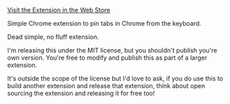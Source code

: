 [Visit the Extension in the Web Store](https://chrome.google.com/webstore/detail/tab-pinner-keyboard-short/mbcjcnomlakhkechnbhmfjhnnllpbmlh?utm_source=chrome-ntp-icon)

Simple Chrome extension to pin tabs in Chrome from the keyboard.

Dead simple, no fluff extension.

I'm releasing this under the MIT license, but you shouldn't publish you're own version.
You're free to modify and publish this as part of a larger extension.

It's outside the scope of the license but I'd love to ask, if you do use this to build
another extension and release that extension, think about open sourcing the extension and
releasing it for free too!
